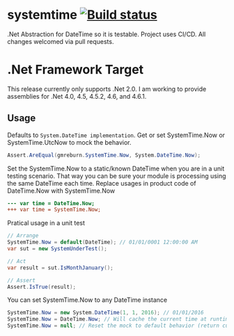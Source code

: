# systemtime [![Build status](https://ci.appveyor.com/api/projects/status/mkwv9husohaleda4?svg=true)](https://ci.appveyor.com/project/gmreburn/systemtime)

.Net Abstraction for DateTime so it is testable. Project uses CI/CD. All changes welcomed via pull requests.

# .Net Framework Target
This release currently only supports .Net 2.0. I am working to provide assemblies for .Net 4.0, 4.5, 4.5.2, 4.6, and 4.6.1.

## Usage
Defaults to ```System.DateTime implementation```. Get or set SystemTime.Now or SystemTime.UtcNow to mock the behavior.
```C#
Assert.AreEqual(gmreburn.SystemTime.Now, System.DateTime.Now);
```
Set the SystemTime.Now to a static/known DateTime when you are in a unit testing scenario. That way you can be sure your module is processing using the same DateTime each time. Replace usages in product code of DateTime.Now with SystemTime.Now
```Diff
--- var time = DateTime.Now;
+++ var time = SystemTime.Now;
```

Pratical usage in a unit test
```C#
// Arrange
SystemTime.Now = default(DateTime); // 01/01/0001 12:00:00 AM
var sut = new SystemUnderTest();

// Act
var result = sut.IsMonthJanuary();

// Assert
Assert.IsTrue(result);
```

You can set SystemTime.Now to any DateTime instance

```C#
SystemTime.Now = new System.DateTime(1, 1, 2016); // 01/01/2016
SystemTime.Now = DateTime.Now; // Will cache the current time at runtime and always return that particular time
SystemTime.Now = null; // Reset the mock to default behavior (return current time)
```
